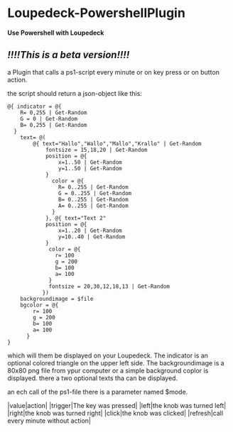 # Loupedeck-PowershellPlugin
**Use Powershell with Loupedeck**

## *!!!!This is a beta version!!!!*

a Plugin that calls a ps1-script every minute or on key press or on button action.


the script should return a json-object like this:

```
@{ indicator = @{
    R= 0,255 | Get-Random
    G = 0 | Get-Random
    B= 0,255 | Get-Random
  }
    text= @(
        @{ text="Hallo","Wallo","Mallo","Krallo" | Get-Random
            fontsize = 15,18,20 | Get-Random
            position = @{
                x=1..50 | Get-Random
                y=1..50 | Get-Random
            }
              color = @{
                R= 0..255 | Get-Random
                G = 0..255 | Get-Random
                B= 0..255 | Get-Random
                A= 0..255 | Get-Random
              }
            }, @{ text="Text 2"
            position = @{
                x=1..20 | Get-Random
                y=10..40 | Get-Random
            }
             color = @{
               r= 100
               g = 200
               b= 100
               a= 100
             }
             fontsize = 20,30,12,18,13 | Get-Random
           })
    backgroundimage = $file
    bgcolor = @{
        r= 100
        g = 200
        b= 100
        a= 100
      }
} 
```

which will them be displayed on your Loupedeck. The indicator is an optional colored triangle on the upper left side.
The backgroundimage is a 80x80 png file from ypur computer or a simple background coplor is displayed.
there a two optional texts tha can be displayed.

an ech call of the ps1-file there is a parameter named $mode.

|value|action|
|trigger|The key was pressed|
|left|the knob was turned left|
|right|the knob was turned right|
|click|the knob was clicked|
|refresh|call every minute without action|



